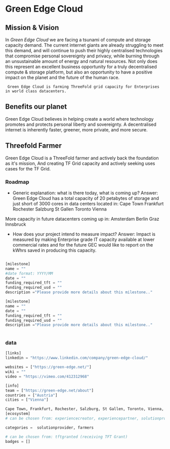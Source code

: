 # Green Edge Cloud

## Mission & Vision
In *Green Edge Cloud*  we are facing a tsunami of compute and storage capacity demand. The current internet giants are already struggling to meet this demand, and will continue to push their highly centralised technologies that compromise personal sovereignty and privacy, while burning through an unsustainable amount of energy and natural resources. Not only does this represent an excellent business opportunity for a truly decentralised compute & storage platform, but also an opportunity to have a positive impact on the planet and the future of the human race.  

``` Green Edge Cloud is farming ThreeFold grid capacity for Enterprises in world class datacenters.```

## Benefits our planet
Green Edge Cloud believes in helping create a world where technology promotes and protects personal liberty and sovereignty. A decentralised internet is inherently faster, greener, more private, and more secure.


## Threefold Farmer
Green Edge Cloud is a ThreeFold farmer and actively back the foundation as it's mission, And creating TF Grid capacity and actively seeking uses cases for the TF Grid.


### Roadmap

- Generic explanation: what is there today, what is coming up?
Answer: Green Edge Cloud has a total capacity of 20 petabytes of storage and just short of 3000 cores in data centers located in:
Cape Town
Frankfurt
Rochester
Salzburg
St Gallen
Toronto
Vienna

More capacity in future datacenters coming up in:
Amsterdam
Berlin
Graz
Innsbruck

- How does your project intend to measure impact?
Answer: Impact is measured by making Enterprise grade IT capacity available at lower commercial rates and for the future GEC would like to report on the kWhrs saved in producing this capacity.


```python

[milestone]
name = ""
#date format: YYYY/MM 
date = ""
funding_required_tft = ""
funding_required_usd = ""
description ="Please provide more details about this milestone.."

[milestone]
name = ""
date = ""
funding_required_tft = ""
funding_required_usd = ""
description ="Please provide more details about this milestone.."
    
```

### data

```python
[links]
linkedin = "https://www.linkedin.com/company/green-edge-cloud/"

websites = ["https://green-edge.net/"]
wiki = ""
video = "https://vimeo.com/412312968"

[info]
team = ["https://green-edge.net/about"]
countries = ["Austria"]
cities = ["Vienna"]

Cape Town, Frankfurt, Rochester, Salzburg, St Gallen, Toronto, Vienna, Amsterdam, Berlin, Graz, Innsbruck
[ecosystem]
# can be chosen from: experiencecreator, experiencepartner, solutionprovider, farmer, systemintegrator

categories =  solutionprovider, farmers

# can be chosen from: tftgranted (receiving TFT Grant)
badges = []

```
